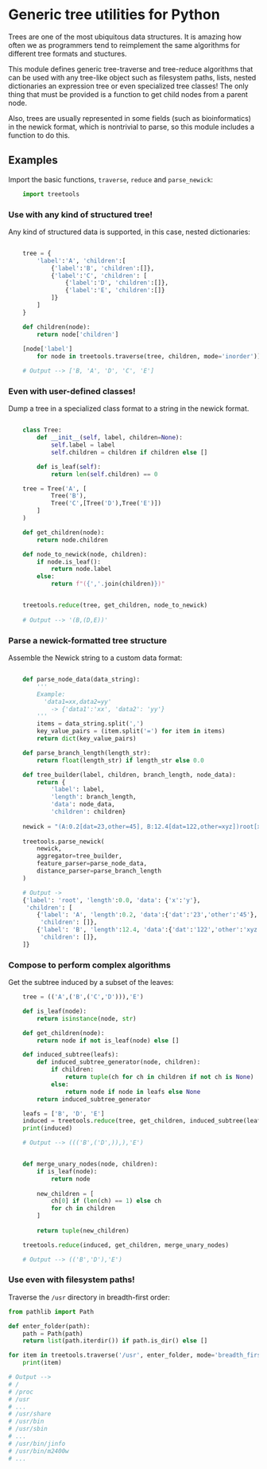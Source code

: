 Generic tree utilities for Python
=================================

Trees are one of the most ubiquitous data structures. It is amazing how often we 
as programmers tend to reimplement the same algorithms for different tree 
formats and stuctures.

This module defines generic tree-traverse and tree-reduce algorithms that can be
used with any tree-like object such as filesystem paths, lists, nested 
dictionaries an expression tree or even specialized tree classes! The only thing 
that must be provided is a function to get child nodes from a parent node.

Also, trees are usually represented in some fields (such as bioinformatics) in 
the newick format, which is nontrivial to parse, so this module includes a 
function to do this.

Examples
--------

Import the basic functions, `traverse`, `reduce` and `parse_newick`:

```python
    import treetools
```

###  Use with any kind of structured tree!

Any kind of structured data is supported, in this case, nested dictionaries:

```python

    tree = {
        'label':'A', 'children':[
            {'label':'B', 'children':[]},
            {'label':'C', 'children': [
                {'label':'D', 'children':[]}, 
                {'label':'E', 'children':[]}
            ]}
        ]
    }

    def children(node):
        return node['children']
        
    [node['label'] 
        for node in treetools.traverse(tree, children, mode='inorder')]

    # Output --> ['B, 'A', 'D', 'C', 'E']
```

###  Even with user-defined classes!

Dump a tree in a specialized class format to a string in the newick format.

```python

    class Tree:
        def __init__(self, label, children=None):
            self.label = label
            self.children = children if children else []

        def is_leaf(self):
            return len(self.children) == 0

    tree = Tree('A', [
            Tree('B'),
            Tree('C',[Tree('D'),Tree('E')])
        ]
    )

    def get_children(node):
        return node.children

    def node_to_newick(node, children):
        if node.is_leaf():
            return node.label
        else:
            return f"({','.join(children)})"


    treetools.reduce(tree, get_children, node_to_newick)
                
    # Output --> '(B,(D,E))'
```

### Parse a newick-formatted tree structure

Assemble the Newick string to a custom data format:

```python

    def parse_node_data(data_string):
        '''
        Example: 
          'data1=xx,data2=yy' 
            -> {'data1':'xx', 'data2': 'yy'}
        '''
        items = data_string.split(',')
        key_value_pairs = (item.split('=') for item in items)
        return dict(key_value_pairs)

    def parse_branch_length(length_str):
        return float(length_str) if length_str else 0.0

    def tree_builder(label, children, branch_length, node_data):
        return {
            'label': label,
            'length': branch_length,
            'data': node_data,
            'children': children}
    
    newick = "(A:0.2[dat=23,other=45], B:12.4[dat=122,other=xyz])root[x=y];"
    
    treetools.parse_newick(
        newick,
        aggregator=tree_builder,
        feature_parser=parse_node_data,
        distance_parser=parse_branch_length
    )

    # Output ->
    {'label': 'root', 'length':0.0, 'data': {'x':'y'},
     'children': [
        {'label': 'A', 'length':0.2, 'data':{'dat':'23','other':'45'}, 
         'children': []},
        {'label': 'B', 'length':12.4, 'data':{'dat':'122','other':'xyz'},
         'children': []}, 
    ]}
```

### Compose to perform complex algorithms

Get the subtree induced by a subset of the leaves:

```python
    tree = (('A',('B',('C','D'))),'E')

    def is_leaf(node): 
        return isinstance(node, str)

    def get_children(node): 
        return node if not is_leaf(node) else []

    def induced_subtree(leafs):
        def induced_subtree_generator(node, children):
            if children:
                return tuple(ch for ch in children if not ch is None)
            else:
                return node if node in leafs else None
        return induced_subtree_generator

    leafs = ['B', 'D', 'E']
    induced = treetools.reduce(tree, get_children, induced_subtree(leafs))
    print(induced)

    # Output --> ((('B',('D',)),),'E')


    def merge_unary_nodes(node, children):
        if is_leaf(node):
            return node
        
        new_children = [
            ch[0] if (len(ch) == 1) else ch
            for ch in children
        ]
        
        return tuple(new_children)

    treetools.reduce(induced, get_children, merge_unary_nodes)

    # Output --> (('B','D'),'E')
```

### Use even with filesystem paths!

Traverse the `/usr` directory in breadth-first order:

```python
from pathlib import Path

def enter_folder(path):
    path = Path(path)
    return list(path.iterdir()) if path.is_dir() else []

for item in treetools.traverse('/usr', enter_folder, mode='breadth_first'):
    print(item)

# Output -->
# /
# /proc
# /usr
# ...
# /usr/share
# /usr/bin
# /usr/sbin
# ...
# /usr/bin/jinfo
# /usr/bin/m2400w
# ...
```
